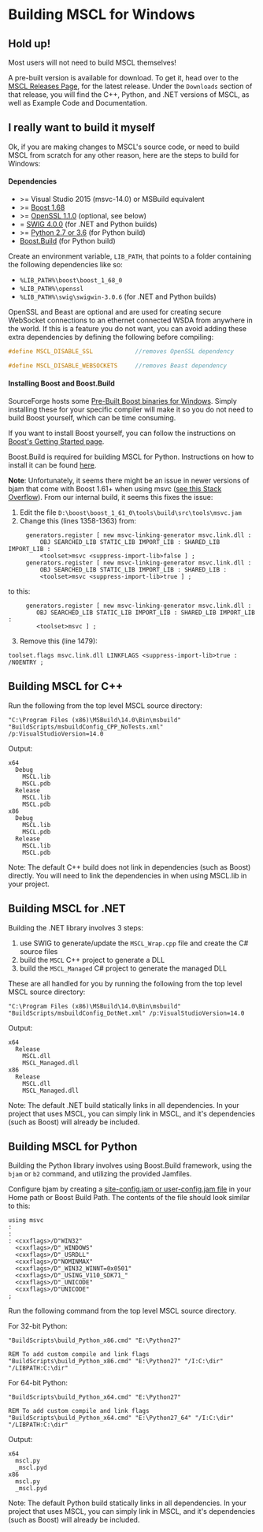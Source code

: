 # **Building MSCL for Windows**

## Hold up!
Most users will not need to build MSCL themselves!

A pre-built version is available for download. To get it, head over to the [MSCL Releases Page](https://github.com/LORD-MicroStrain/MSCL/releases), for the latest release. Under the `Downloads` section of that release, you will find the C++, Python, and .NET versions of MSCL, as well as Example Code and Documentation.

## I really want to build it myself
Ok, if you are making changes to MSCL's source code, or need to build MSCL from scratch for any other reason, here are the steps to build for Windows:

#### Dependencies

- \>= Visual Studio 2015 (msvc-14.0) or MSBuild equivalent
- \>= [Boost 1.68](http://www.boost.org/)
- \>= [OpenSSL 1.1.0](https://www.npcglib.org/~stathis/blog/precompiled-openssl/) (optional, see below)
- = [SWIG 4.0.0](http://swig.org/download.html) (for .NET and Python builds)
- \>= [Python 2.7 or 3.6](https://www.python.org/downloads/) (for Python build)
- [Boost.Build](http://www.boost.org/build/) (for Python build)

Create an environment variable, `LIB_PATH`, that points to a folder containing the following dependencies like so:
  - `%LIB_PATH%\boost\boost_1_68_0`
  - `%LIB_PATH%\openssl`
  - `%LIB_PATH%\swig\swigwin-3.0.6` (for .NET and Python builds)

OpenSSL and Beast are optional and are used for creating secure WebSocket connections to an ethernet connected WSDA from anywhere in the world. If this is a feature you do not want, you can avoid adding these extra dependencies by defining the following before compiling:
```cpp
#define MSCL_DISABLE_SSL            //removes OpenSSL dependency

#define MSCL_DISABLE_WEBSOCKETS     //removes Beast dependency
```

#### Installing Boost and Boost.Build

SourceForge hosts some [Pre-Built Boost binaries for Windows](https://sourceforge.net/projects/boost/files/boost-binaries/1.68.0/). Simply installing these for your specific compiler will make it so you do not need to build Boost yourself, which can be time consuming. 

If you want to install Boost yourself, you can follow the instructions on [Boost's Getting Started page](http://www.boost.org/doc/libs/1_68_0/more/getting_started/windows.html). 

Boost.Build is required for building MSCL for Python. Instructions on how to install it can be found [here](http://www.boost.org/build/doc/html/bbv2/installation.html). 

**Note**: Unfortunately, it seems there might be an issue in newer versions of bjam that come with Boost 1.61+ when using msvc ([see this Stack Overflow](http://stackoverflow.com/questions/29450634/compile-boost-python-tutorial-with-vs-2015-ctp-5-and-python-3-5a-on-windows-10-t)). From our internal build, it seems this fixes the issue:

1. Edit the file `D:\boost\boost_1_61_0\tools\build\src\tools\msvc.jam`
2. Change this (lines 1358-1363) from: 
``` 
     generators.register [ new msvc-linking-generator msvc.link.dll :
         OBJ SEARCHED_LIB STATIC_LIB IMPORT_LIB : SHARED_LIB IMPORT_LIB :
         <toolset>msvc <suppress-import-lib>false ] ;
     generators.register [ new msvc-linking-generator msvc.link.dll :
         OBJ SEARCHED_LIB STATIC_LIB IMPORT_LIB : SHARED_LIB :
         <toolset>msvc <suppress-import-lib>true ] ;
```
to this:
```
     generators.register [ new msvc-linking-generator msvc.link.dll :
        OBJ SEARCHED_LIB STATIC_LIB IMPORT_LIB : SHARED_LIB IMPORT_LIB :
        <toolset>msvc ] ;
```
3. Remove this (line 1479):
```
toolset.flags msvc.link.dll LINKFLAGS <suppress-import-lib>true : /NOENTRY ;
```


## Building MSCL for C++

Run the following from the top level MSCL source directory:

```
"C:\Program Files (x86)\MSBuild\14.0\Bin\msbuild" "BuildScripts/msbuildConfig_CPP_NoTests.xml" /p:VisualStudioVersion=14.0
```

Output: 
```
x64
  Debug
    MSCL.lib
    MSCL.pdb
  Release
    MSCL.lib
    MSCL.pdb
x86
  Debug
    MSCL.lib
    MSCL.pdb
  Release
    MSCL.lib
    MSCL.pdb
```

Note: The default C++ build does not link in dependencies (such as Boost) directly. You will need to link the dependencies in when using MSCL.lib in your project.

## Building MSCL for .NET

Building the .NET library involves 3 steps:

1. use SWIG to generate/update the `MSCL_Wrap.cpp` file and create the C# source files
2. build the `MSCL` C++ project to generate a DLL
3. build the `MSCL_Managed` C# project to generate the managed DLL

These are all handled for you by running the following from the top level MSCL source directory:

```
"C:\Program Files (x86)\MSBuild\14.0\Bin\msbuild" "BuildScripts/msbuildConfig_DotNet.xml" /p:VisualStudioVersion=14.0
```

Output: 
```
x64
  Release
    MSCL.dll
    MSCL_Managed.dll
x86
  Release
    MSCL.dll
    MSCL_Managed.dll
```

Note: The default .NET build statically links in all dependencies. In your project that uses MSCL, you can simply link in MSCL, and it's dependencies (such as Boost) will already be included.

## Building MSCL for Python

Building the Python library involves using Boost.Build framework, using the `bjam` or `b2` command, and utilizing the provided Jamfiles.

Configure bjam by creating a [site-config.jam or user-config.jam file](https://boostorg.github.io/build/manual/develop/index.html#bbv2.overview.configuration) in your Home path or Boost Build Path. The contents of the file should look similar to this:
```
using msvc
:
:
: <cxxflags>/D"WIN32"
  <cxxflags>/D"_WINDOWS"
  <cxxflags>/D"_USRDLL"
  <cxxflags>/D"NOMINMAX"
  <cxxflags>/D"_WIN32_WINNT=0x0501"
  <cxxflags>/D"_USING_V110_SDK71_"
  <cxxflags>/D"_UNICODE"
  <cxxflags>/D"UNICODE"
;
```

Run the following command from the top level MSCL source directory.

For 32-bit Python:
```
"BuildScripts\build_Python_x86.cmd" "E:\Python27"

REM To add custom compile and link flags
"BuildScripts\build_Python_x86.cmd" "E:\Python27" "/I:C:\dir" "/LIBPATH:C:\dir"
```

For 64-bit Python:
```
"BuildScripts\build_Python_x64.cmd" "E:\Python27"

REM To add custom compile and link flags
"BuildScripts\build_Python_x64.cmd" "E:\Python27_64" "/I:C:\dir" "/LIBPATH:C:\dir"
```

Output: 
```
x64
  mscl.py
  _mscl.pyd
x86
  mscl.py
  _mscl.pyd
```

Note: The default Python build statically links in all dependencies. In your project that uses MSCL, you can simply link in MSCL, and it's dependencies (such as Boost) will already be included.

